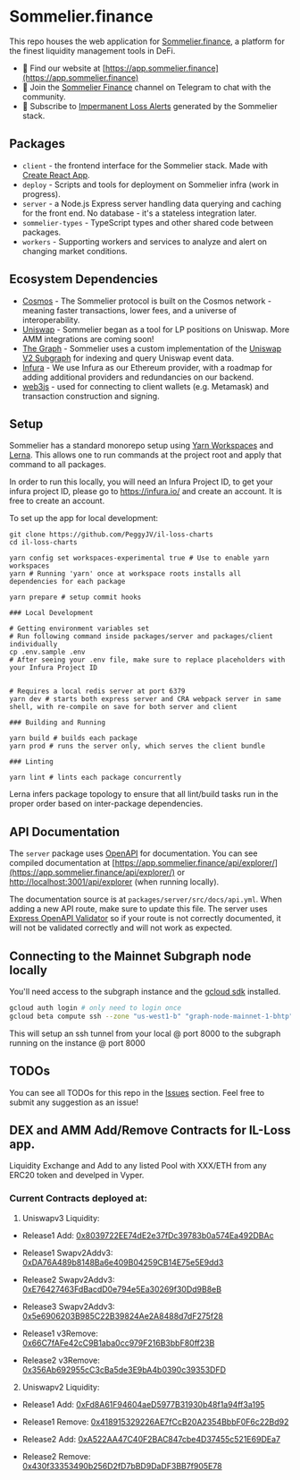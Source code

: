 # Sommelier.finance

This repo houses the web application for [Sommelier.finance](https://app.sommelier.finance), a platform for the finest liquidity management tools in DeFi.

-   🍷 Find our website at [https://app.sommelier.finance](https://app.sommelier.finance)
-   💬 Join the [Sommelier Finance](https://t.me/getsomm) channel on Telegram to chat with the community.
-   🔔 Subscribe to [Impermanent Loss Alerts](https://t.me/getsomm_alerts) generated by the Sommelier stack.

## Packages

-   `client` - the frontend interface for the Sommelier stack. Made with [Create React App](https://github.com/facebook/create-react-app).
-   `deploy` - Scripts and tools for deployment on Sommelier infra (work in progress).
-   `server` - a Node.js Express server handling data querying and caching for the front end. No database - it's a stateless integration later.
-   `sommelier-types` - TypeScript types and other shared code between packages.
-   `workers` - Supporting workers and services to analyze and alert on changing market conditions.

## Ecosystem Dependencies

-   [Cosmos](https://cosmos.network/) - The Sommelier protocol is built on the Cosmos network - meaning faster transactions, lower fees, and a universe of interoperability.
-   [Uniswap](https://uniswap.org/) - Sommelier began as a tool for LP positions on Uniswap. More AMM integrations are coming soon!
-   [The Graph](https://thegraph.com/) - Sommelier uses a custom implementation of the [Uniswap V2 Subgraph](https://thegraph.com/explorer/subgraph/uniswap/uniswap-v2) for indexing and query Uniswap event data.
-   [Infura](https://infura.io/) - We use Infura as our Ethereum provider, with a roadmap for adding additional providers and redundancies on our backend.
-   [web3js](https://web3js.readthedocs.io/en/v1.3.0/) - used for connecting to client wallets (e.g. Metamask) and transaction construction and signing.

## Setup

Sommelier has a standard monorepo setup using [Yarn Workspaces](https://classic.yarnpkg.com/blog/2017/08/02/introducing-workspaces/) and [Lerna](https://github.com/lerna/lerna). This allows one to run commands at the project root and apply that command to all packages.

In order to run this locally, you will need an Infura Project ID, to get your infura project ID, please go to https://infura.io/ and create an account. It is free to create an account.

To set up the app for local development:

```
git clone https://github.com/PeggyJV/il-loss-charts
cd il-loss-charts

yarn config set workspaces-experimental true # Use to enable yarn workspaces
yarn # Running 'yarn' once at workspace roots installs all dependencies for each package

yarn prepare # setup commit hooks

### Local Development

# Getting environment variables set
# Run following command inside packages/server and packages/client individually
cp .env.sample .env
# After seeing your .env file, make sure to replace placeholders with your Infura Project ID


# Requires a local redis server at port 6379
yarn dev # starts both express server and CRA webpack server in same shell, with re-compile on save for both server and client

### Building and Running

yarn build # builds each package
yarn prod # runs the server only, which serves the client bundle

### Linting

yarn lint # lints each package concurrently
```

Lerna infers package topology to ensure that all lint/build tasks run in the proper order based on inter-package dependencies.

## API Documentation

The `server` package uses [OpenAPI](https://github.com/PeggyJV/il-loss-charts) for documentation. You can see compiled documentation at [https://app.sommelier.finance/api/explorer/](https://app.sommelier.finance/api/explorer/) or [http://localhost:3001/api/explorer](http://localhost:3001/api/explorer) (when running locally).

The documentation source is at `packages/server/src/docs/api.yml`. When adding a new API route, make sure to update this file. The server uses [Express OpenAPI Validator](https://www.npmjs.com/package/express-openapi-validator) so if your route is not correctly documented, it will not be validated correctly and will not work as expected.

## Connecting to the Mainnet Subgraph node locally

You'll need access to the subgraph instance and the [gcloud sdk](https://cloud.google.com/sdk/docs/install) installed.

```bash
gcloud auth login # only need to login once
gcloud beta compute ssh --zone "us-west1-b" "graph-node-mainnet-1-bhtp"  --project "peggyjv-services" -- -NL 8000:localhost:8000
```

This will setup an ssh tunnel from your local @ port 8000 to the subgraph running on the instance @ port 8000

## TODOs

You can see all TODOs for this repo in the [Issues](https://github.com/PeggyJV/il-loss-charts/issues) section. Feel free to submit any suggestion as an issue!

## DEX and AMM Add/Remove Contracts for IL-Loss app.
Liquidity Exchange and Add to any listed Pool with XXX/ETH from any ERC20 token and develped in Vyper.

### Current Contracts deployed at:
1. Uniswapv3 Liquidity:

 * Release1 Add: [0x8039722EE74dE2e37fDc39783b0a574Ea492DBAc](https://etherscan.io/address/0x8039722EE74dE2e37fDc39783b0a574Ea492DBAc)

 * Release1 Swapv2Addv3: [0xDA76A489b8148Ba6e409B04259CB14E75e5E9dd3](https://etherscan.io/address/0xDA76A489b8148Ba6e409B04259CB14E75e5E9dd3)

 * Release2 Swapv2Addv3: [0xE76427463FdBacdD0e794e5Ea30269f30Dd9B8eB](https://etherscan.io/address/0xE76427463FdBacdD0e794e5Ea30269f30Dd9B8eB)

 * Release3 Swapv2Addv3: [0x5e6906203B985C22B39824Ae2A8488d7dF275f28](https://etherscan.io/address/0x5e6906203B985C22B39824Ae2A8488d7dF275f28)

 * Release1 v3Remove: [0x66C7fAFe42cC9B1aba0cc979F216B3bbF80ff23B](https://etherscan.io/address/0x66C7fAFe42cC9B1aba0cc979F216B3bbF80ff23B)

 * Release2 v3Remove: [0x356Ab692955cC3cBa5de3E9bA4b0390c39353DFD](https://etherscan.io/address/0x356Ab692955cC3cBa5de3E9bA4b0390c39353DFD)

2. Uniswapv2 Liquidity:
  * Release1 Add: [0xFd8A61F94604aeD5977B31930b48f1a94ff3a195](https://etherscan.io/address/0xFd8A61F94604aeD5977B31930b48f1a94ff3a195)

  * Release1 Remove: [0x418915329226AE7fCcB20A2354BbbF0F6c22Bd92](https://etherscan.io/address/0x418915329226AE7fCcB20A2354BbbF0F6c22Bd92)

  * Release2 Add: [0xA522AA47C40F2BAC847cbe4D37455c521E69DEa7](https://etherscan.io/address/0xA522AA47C40F2BAC847cbe4D37455c521E69DEa7)

  * Release2 Remove: [0x430f33353490b256D2fD7bBD9DaDF3BB7f905E78](https://etherscan.io/address/0x430f33353490b256D2fD7bBD9DaDF3BB7f905E78)
